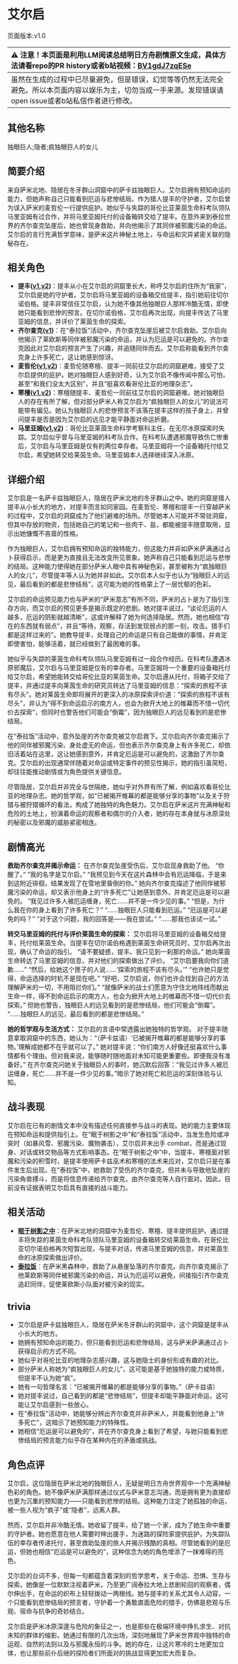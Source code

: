 # 艾尔启
页面版本:v1.0
 

| :warning: 注意！本页面是利用LLM阅读总结明日方舟剧情原文生成，具体方法请看repo的PR history或者b站视频：[BV1gdJ7zqESe](https://www.bilibili.com/video/BV1gdJ7zqESe/)         |
|:----------------------------|
| 虽然在生成的过程中已尽量避免，但是错误，幻觉等等仍然无法完全避免。所以本页面内容以娱乐为主，切勿当成一手来源。发现错误请open issue或者b站私信作者进行修改。|



## 其他名称
独眼巨人;隐者;疯独眼巨人的女儿
## 简要介绍
来自萨米北地、隐居在冬牙群山洞窟中的萨卡兹独眼巨人。艾尔启拥有预知命运的能力，但她声称自己只能看到厄运与悲惨结局。作为猎人提丰的守护者，艾尔启曾为误入萨米的麦哲伦一行提供庇护。她似乎与失踪的哥伦比亚莱茵生命科考队领队马里亚姆有过合作，并将马里亚姆托付的设备箱转交给了提丰。在意外来到泰拉世界的齐尔查克坠崖后，她也曾现身救助，并向他揭示了其同伴被邪魔污染的命运。艾尔启的言行充满哲学意味，是萨米这片神秘土地上，与命运和灾异紧密关联的隐秘存在。
## 相关角色
-   **提丰([v1](char_2012_typhon.md),[v2](../char_v3/char_2012_typhon.md))**：提丰从小在艾尔启的洞窟里长大，称呼艾尔启的住所为“我家”，艾尔启是她的守护者。艾尔启将马里亚姆的设备箱交给提丰，指引她前往切尔诺伯格。提丰非常信任艾尔启，认为她不像其他独眼巨人那样冷酷无情，即使她只能看到悲惨的预言。在切尔诺伯格，艾尔启再次出现，向提丰传达了马里亚姆的信息，并评价了莱茵生命的探索。
-   **齐尔查克([v1](char_4144_chilc.md))**：在“泰拉饭”活动中，齐尔查克坠崖后被艾尔启救助。艾尔启向他揭示了莱欧斯等同伴被邪魔污染的命运，并认为厄运是可以避免的。齐尔查克因此对艾尔启的预言产生了兴趣，并追随同伴而去。艾尔启称能看到齐尔查克身上许多死亡，这让她感到惊讶。
-   **麦哲伦([v1](char_248_mgllan.md),[v2](../char_v3/char_248_mgllan.md))**：麦哲伦随寒檀、提丰一同前往艾尔启的洞窟避难，接受了艾尔启提供的庇护。她对独眼巨人感到好奇，认为艾尔启不像传闻中那么可怕，甚至“和我们没太大区别”，并且“挺喜欢看哥伦比亚的地理杂志”。
-   **寒檀([v1](char_341_sntlla.md),[v2](../char_v3/char_341_sntlla.md))**：寒檀随提丰、麦哲伦一同前往艾尔启的洞窟避难。她对独眼巨人的存在有所了解，但对部分萨米人称艾尔启为“疯独眼巨人的女儿”的说法可能带有偏见。她认为独眼巨人的悲惨预言不该落在提丰这样的孩子身上，并曾问提丰是否是因为艾尔启的远见才能平静面对命运折磨。
-   **马里亚姆([v1](extended_char_ma_li_ya_mu.md),[v2](../char_v3/extended_char_ma_li_ya_mu.md))**：哥伦比亚莱茵生命科学考察科主任，在无尽冰原探索时失踪。艾尔启似乎曾与马里亚姆的科考队合作。在科考队遭遇邪魔导致伤亡惨重后，艾尔启与马里亚姆是仅有的两位幸存者。马里亚姆将一个设备箱托付给艾尔启，希望她转交给莱茵生命。马里亚姆本人选择继续深入冰原。
## 详细介绍
艾尔启是一名萨卡兹独眼巨人，隐居在萨米北地的冬牙群山之中。她的洞窟是猎人提丰从小长大的地方，对提丰而言如同家园。在麦哲伦、寒檀和提丰一行穿越萨米的过程中，艾尔启的洞窟成为了他们避难的场所。尽管她本人可能并不常驻洞窟，但其中存放的物资，包括她自己的笔记和一些肉干、盐，都能被提丰随意取用，显示出她慷慨不吝啬的性格。

作为独眼巨人，艾尔启拥有预知命运的独特能力，但这能力并非如萨米萨满通过占卜获得启示，而是更为直接且无法改变所见景象。她声称自己只能看到厄运与悲惨的结局。这种能力使得她在部分萨米人眼中具有神秘色彩，甚至被称为“疯独眼巨人的女儿”，尽管提丰等人认为她并非如此。艾尔启本人似乎也认为“独眼巨人的远见，最后看到的都是悲惨结局”，这可能为她的性格蒙上了一层忧郁的色彩。

艾尔启的命运预见能力也与萨米的“萨米意志”有所不同，萨米的占卜是为了指引生存方向，而艾尔启的预见更多是揭示既定的悲剧。她对提丰说过，“谈论厄运的人越多，厄运的阴影就越清晰”，这或许解释了她为何选择隐居。然而，她也相信“存在的东西就有弱点”，并且“等待，观察，存活到发现弱点的那一刻，攻击。猎手们都是这样过来的”。她教导提丰，处理自己的命运是只有自己能做的事情，并肯定即使害怕，能够活着，就已经做到了最困难的事。

她似乎与失踪的莱茵生命科考队领队马里亚姆有过一段合作经历。在科考队遭遇冰原邪魔后，艾尔启与马里亚姆是仅有的幸存者。马里亚姆将一个重要的设备箱托付给艾尔启，希望她能转交给哥伦比亚的莱茵生命。艾尔启遵从托付，将箱子交给了提丰，并通过提丰向莱茵生命的研究员转达了马里亚姆的信息：“探索的旅程不该有尽头”。她对莱茵生命即将展开的更深入的冰原探索评价道：“探索的旅程不该有尽头”，并认为“得不到命运启示的南方人，也会为掀开大地上的帷幕而不惜一切代价去探索”，但同时也警告他们可能会“倒霉”，因为独眼巨人的远见看到的是悲惨结局。

在“泰拉饭”活动中，意外坠崖的齐尔查克被艾尔启救下。艾尔启向齐尔查克揭示了他的同伴被邪魔污染、身处虚无的命运，但也表示齐尔查克身上有许多死亡，却依旧活着站在这里，这让她感到意外，并肯定厄运是可以避免的，这激励了齐尔查克。艾尔启的出现通常伴随着对命运或特定事件的预见性揭示，她的指引虽简短，却往往能推动剧情或为角色提供关键信息。

尽管隐居，艾尔启并非完全与世隔绝，她似乎对外界有所了解，例如喜欢看哥伦比亚的地理杂志。她的哲学观，如“已被揭开帷幕的都是能够分享的事物”以及关于狩猎与被狩猎循环的看法，构成了她独特的角色魅力。艾尔启在萨米这片充满神秘和危险的土地上，扮演着命运的观察者和偶尔的介入者，她的存在本身就与冰原深处的秘密以及邪魔的威胁紧密相连。
## 剧情高光
**救助齐尔查克并揭示命运：**
在齐尔查克坠崖受伤后，艾尔启现身救助了他。
“你醒了。”
“我的名字是艾尔启。”
“我预见到今天在这片森林中会有厄运降临，于是来到这附近徘徊，结果发现了在雪地里昏倒的你。”
她向齐尔查克描述了他同伴被邪魔污染的命运，却又表示他身上的“许多死亡”让她感到意外，并肯定厄运是可以避免的。
“我见过许多人被厄运缠身，死亡......并不是一件少见的事。”
“但是，为什么我在你的身上看到了许多死亡？”
“......独眼巨人只能看到厄运。”
“厄运是可以避免的吗？”
“对于这个问题，我的回答是——我在尝试。”
“......那我也该试一试。”

**转交马里亚姆的托付与评价莱茵生命的探索：**
艾尔启将马里亚姆的设备箱交给提丰，托付给莱茵生命。当提丰在切尔诺伯格遇到莱茵生命研究员时，艾尔启再次出现，确认了命运的指引。
“请不要疑惑，提丰。我只见到一刹那的命运。”
她向莱茵生命转达了马里亚姆的信息，并对他们的探索做出了评价。
“艾尔启要我向你们道歉......”
“然后，给她这个匣子的人说......‘探索的旅程不该有尽头。’”
“也许她只是觉得，命运选择的时机不是现在吧。”
“好吧，艾尔启说，你们也许会找到自己的方法理解萨米的一切，不用阻拦你们。”
“就像萨米的战士们愿意为守住北地阵线而献出生命一样，得不到命运启示的南方人，也会为掀开大地上的帷幕而不惜一切代价去探索。”
但她也警告，独眼巨人的远见看到的是悲惨结局，他们可能会“倒霉”。
“......独眼巨人的远见，最后看到的都是悲惨结局。”

**她的哲学观与生活方式：**
艾尔启的言语中常透露出她独特的哲学观。
对于提丰随意拿取洞窟中的东西，她认为：“（萨卡兹语）‘已被揭开帷幕的都是能够分享的事物。’理解成她都不在乎就可以了。”
她对提丰说：“你们南方人好像还挺喜欢什么事情都有个理由。但对我来说，能够随时随地面对未知可能更重要些。即便我没有准备好。”
在齐尔查克问她关于独眼巨人的事时，她沉默后回答：“我见过许多人被厄运缠身，死亡......并不是一件少见的事。”暗示了她对死亡和厄运的深刻体验与认知。
## 战斗表现
艾尔启在已有的剧情文本中没有描述任何直接参与战斗的表现。她的能力主要体现在预知命运和提供指引上。在“眠于树影之中”和“泰拉饭”活动中，当发生危险或冲突时（如暴风雪、邪魔污染、魔物袭击），艾尔启并未出手 combat，而是通过现身、对话或转交物品等方式影响事态。在“眠于树影之中”中，当提丰、寒檀面对邪魔和污染的积雪时，是提丰使用萨卡兹巫术和寒檀的法术来应对，艾尔启只是在事件发生后出现。在“泰拉饭”中，她救助了受伤的齐尔查克，但并未与导致他坠崖的污染角兽搏斗，而是将信息传递给齐尔查克，由齐尔查克等人自行面对。因此，目前没有证据表明艾尔启具有直接的战斗能力。
## 相关活动
-   **[眠于树影之中](../stories/act15mini.md)**：在萨米北地的洞窟中为麦哲伦、寒檀、提丰提供庇护。通过提丰将失踪的莱茵生命科考队领队马里亚姆的设备箱转交给莱茵生命。在哥伦比亚切尔诺伯格再次短暂出现，与提丰对话，传递马里亚姆的信息，并对莱茵生命的冰原探索做出评价。
-   **[泰拉饭](../stories/act36side.md)**：在萨米黑森林中，救助了从悬崖坠落的齐尔查克。向齐尔查克揭示了他莱欧斯等同伴被邪魔污染的命运，并认为厄运可以避免，间接指引齐尔查克追赶同伴，促使莱欧斯小队面对被污染的现实。
## trivia
*   艾尔启是萨卡兹独眼巨人，隐居在萨米冬牙群山的洞窟中，这个洞窟是提丰从小长大的地方。
*   她拥有预知命运的能力，但只能看到厄运和悲惨结局，这与萨米萨满通过占卜获得启示的方式不同。
*   她似乎对哥伦比亚的地理杂志感兴趣，这与她隐士的身份形成有趣的对比。
*   部分萨米人称她为“疯独眼巨人的女儿”，这可能是基于她独特的能力或特质，但提丰不认为她“疯”。
*   她有一句哲理名言：“已被揭开帷幕的都是能够分享的事物。”（萨卡兹语）
*   她对提丰说过，自己看到的都是“悲惨结局”，但提丰却能平静面对命运，这可能让艾尔启感到一些放心。
*   在“泰拉饭”活动中，她能够分辨出齐尔查克并非萨米人，并能看到他身上“许多死亡”，这暗示了她预知能力的特殊性。
*   她相信“厄运是可以避免的”，并在齐尔查克身上看到了希望，与她只能看到悲惨结局的预言能力似乎存在某种内在的矛盾或挑战。
## 角色点评
艾尔启，这位隐居在萨米北地的独眼巨人，无疑是明日方舟世界观中一个充满神秘色彩的角色。她不像萨米萨满那样通过仪式与萨米意志沟通，而是拥有更为直接却也更为沉重的预知能力——只能看到悲惨的结局。这种能力注定了她孤独的命运，被一些人视为“疯子”或“隐者”，远离人群。

然而，艾尔启并非冷酷无情。她收留了提丰，给了她一个家，成为了她生命中重要的守护者。她也愿意在他人需要时伸出援手，为迷路的探险家提供庇护，为失踪队伍的幸存者传递托付，甚至救助坠崖的旅人并揭示残酷的真相。尽管她看到的是厄运，但她也相信“厄运是可以避免的”，这种信念为她的角色增添了一抹难得的亮色。

艾尔启的台词不多，但每一句都蕴含着深刻的哲学思考，关于命运、恐惧、生存与探索。她像是一位默默注视着萨米，乃至更广阔泰拉大地上悲剧轮回的观察者，偶尔伸出手，在命运的织布上轻轻拨动一两根线。她与提丰的关系尤其令人动容，一个只能看到悲惨结局的预言者，守护着一个勇敢直面危险的猎手，仿佛是悲观与乐观、宿命与抗争的奇妙结合。

艾尔启是萨米冰原深邃与危险的象征之一，也是那些在极端环境中挣扎求生、对抗未知的群体的缩影。她通过有限的几次出场，深刻地展现了萨米世界观中独特的命运观、自然的法则以及与邪魔永恒的斗争。她的存在，让这片寒冷的土地更加立体，也让那些前仆后继的探险者们所面对的挑战显得更加宏大而复杂。
